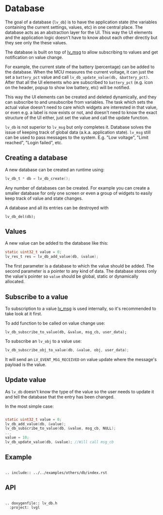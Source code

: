 # Database

The goal of a database (`lv_db`) is to have the application state (the variables containing the current settings, values, etc) in one central place. The database acts as an abstraction layer for the UI. This way the UI elements and the application logic doesn't have to know about each other directly but they see only the these values.

The database is built on top of [lv_msg](/others/msg) to allow subscribing to values and get notification on value change.

For example, the current state of the battery (percentage) can be added to the database. When the MCU measures the current voltage, it can just the set a `battery_pct` value and call `lv_db_update_value(db, &battery_pct)`. After that all the UI elements who are subscribed to `battery_pct` (e.g. icon on the header, popup to show low battery, etc) will be notified.

This way the UI elements can be created and deleted dynamically, and they can subscribe to and unsubscribe from variables. The task which sets the actual value doesn't need to care which widgets are interested in that value, or even e.g. a label is now exists or not, and doesn't need to know the exact structure of the UI either, just set the value and call the update function.


`lv_db` is not superior to `lv_msg` but only completes it. Database solves the issue of keeping track of global data (a.k.a. application state). `lv_msg` still can be used to pass messages to the system. E.g. "Low voltage", "Limit reached", "Login failed", etc.

## Creating a database
A new database can be created an runtime using:
```c
lv_db_t * db = lv_db_create();
```
Any number of databases can be created. For example you can create a smaller database for only one screen or even a group of widgets to easily keep track of value and state changes.

A database and all its entries can be destroyed with
```
lv_db_del(db);
```

## Values

A new value can be added to the database like this:
```c
static uint32_t value = 0;
lv_res_t res = lv_db_add_value(db, &value);
```

The first parameter is a database to which the value should be added. The second parameter is a pointer to any kind of data. The database stores only the value's pointer so `value` should be global, static or dynamically allocated.

## Subscribe to a value

To subscription to a value [lv_msg](others/msg) is used internally, so it's recommended to take look at it first.

To add function to be called on value change use:
```
lv_db_subscribe_to_value(db, &value, msg_cb, user_data);
```

To subscribe an `lv_obj` to a value use:
```c
lv_db_subscribe_obj_to_value(db, &value, obj, user_data);
```
It will send an `LV_EVENT_MSG_RECEIVED` on value update where the message's payload is the value.


## Update value
As `lv_db` doesn't know the type of the value so the user needs to update it and tell the database that the entry has been changed.

In the most simple case:
```c

static uint32_t value = 0;
lv_db_add_value(db, &value);
lv_db_subscribe_to_value(db, &value, msg_cb, NULL);
...
value = 10;
lv_db_update_value(db, &value); //Will call msg_cb
```

## Example

```eval_rst

.. include:: ../../examples/others/db/index.rst

```
## API


```eval_rst

.. doxygenfile:: lv_db.h
  :project: lvgl

```
